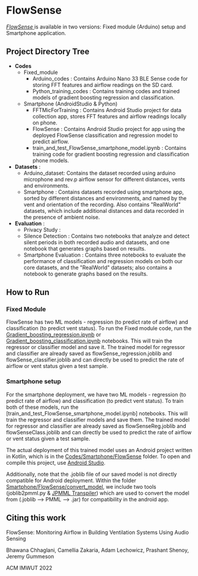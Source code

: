 # FlowSense


[_FlowSense_ ](https://sites.google.com/umass.edu/flowsense) is available in two versions: Fixed module (Arduino) setup and Smartphone application. 

## Project Directory Tree
- **Codes** 
  - Fixed_module 
    - Arduino_codes : Contains Arduino Nano 33 BLE Sense code for storing FFT features and airflow readings on the SD card.
    - Python_training_codes : Contains training codes and trained models of gradient boosting regression and classification.
  - Smartphone (AndroidStudio & Python)
    - FFTMicForTraining : Contains Android Studio project for data collection app, stores FFT features and airflow readings locally on phone.
    - FlowSense : Contains Android Studio project for app using the deployed FlowSense classification and regression model to predict airflow.
    - train_and_test_FlowSense_smartphone_model.ipynb : Contains training code for gradient boosting regression and classification phone models.
- **Datasets** : 
  - Arduino_dataset: Contains the dataset recorded using arduino microphone and rev.p airflow sensor for different distances, vents and environments.
  - Smartphone : Contains datasets recorded using smartphone app, sorted by different distances and environments, and named by the vent and orientation of the recording.  Also contains "RealWorld" datasets, which include additional distances and data recorded in the presence of ambient noise.
- **Evaluation** : 
  - Privacy Study : 
  - Silence Detection : Contains two notebooks that analyze and detect silent periods in both recorded audio and datasets, and one notebook that generates graphs based on results.
  - Smartphone Evaluation : Contains three notebooks to evaluate the performance of classification and regression models on both our core datasets, and the "RealWorld" datasets; also contains a notebook to generate graphs based on the results.


## How to Run

### Fixed Module

FlowSense has two ML models - regression (to predict rate of airflow) and classification (to predict vent status). To run the Fixed module code, run the [Gradient_boosting_regression.ipynb](https://github.com/umassos/FlowSense/blob/main/Codes/Fixed_module/Python_training_codes/Gradient_boosting_regression.ipynb) or  [Gradient_boosting_classification.ipynb](https://github.com/umassos/FlowSense/blob/main/Codes/Fixed_module/Python_training_codes/Gradient_boosting_classification.ipynb) notebooks. This will train the regressor or classifier model and save it. The trained model for regressor and classifier are already saved as flowSense_regression.joblib and flowSense_classifier.joblib and can directly be used to predict the rate of airflow or vent status given a test sample.


### Smartphone setup

For the smartphone deployment, we have two ML models - regression (to predict rate of airflow) and classification (to predict vent status). To train both of these models, run the [train_and_test_FlowSense_smartphone_model.ipynb] notebooks. This will train the regressor and classifier models and save them. The trained model for regressor and classifier are already saved as flowSenseReg.joblib and flowSenseClass.joblib and can directly be used to predict the rate of airflow or vent status given a test sample.

The actual deployment of this trained model uses an Android project written in Kotlin, which is in the [Codes/Smartphone/FlowSense](https://github.com/umassos/FlowSense/blob/main/Codes/Fixed_module/Python_training_codes/Gradient_boosting_classification.ipynb) folder.  To open and compile this project, use [Android Studio](https://developer.android.com/studio).  

Additionally, note that the .joblib file of our saved model is not directly compatible for Android deployment.  Within the folder [Smartphone/FlowSense/convert_model](https://github.com/umassos/FlowSense/blob/main/Codes/Fixed_module/Python_training_codes), we include two tools (joblib2pmml.py & [JPMML Transpiler](https://github.com/jpmml/jpmml-transpiler)) which are used to convert the model from (.joblib --> PMML --> .jar) for compatibility in the android app.

## Citing this work

FlowSense: Monitoring Airflow in Building Ventilation Systems Using Audio Sensing 

Bhawana Chhaglani, Camellia Zakaria, Adam Lechowicz, Prashant Shenoy, Jeremy Gummeson

ACM IMWUT 2022 
